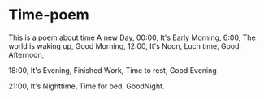 # Time-poem
This is a poem about time
A new Day,
00:00,
It's Early Morning,
6:00,
The world is waking up,
Good Morning,
12:00,
It's Noon, 
Luch time,
Good Afternoon,

18:00,
It's Evening,
Finished Work,
Time to rest,
Good Evening

21:00,
It's Nighttime,
Time for bed,
GoodNight.
